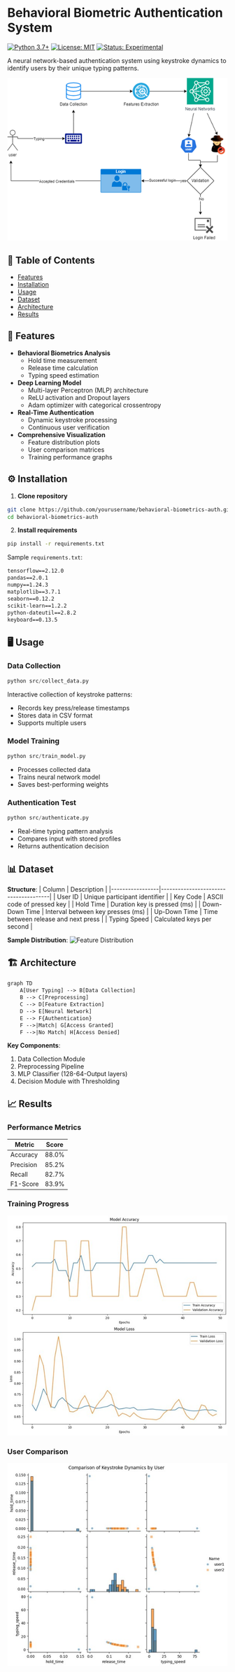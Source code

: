 # Behavioral Biometric Authentication System

[![Python 3.7+](https://img.shields.io/badge/python-3.7%2B-blue.svg)](https://www.python.org/downloads/)
[![License: MIT](https://img.shields.io/badge/License-MIT-yellow.svg)](https://opensource.org/licenses/MIT)
[![Status: Experimental](https://img.shields.io/badge/Status-Experimental-orange)](https://github.com/yourusername/behavioral-biometrics-auth)

A neural network-based authentication system using keystroke dynamics to identify users by their unique typing patterns.

![System Architecture](system_architecture.png)

## 📖 Table of Contents
- [Features](#-features)
- [Installation](#-installation)
- [Usage](#-usage)
- [Dataset](#-dataset)
- [Architecture](#-architecture)
- [Results](#-results)


## 🌟 Features
- **Behavioral Biometrics Analysis**
  - Hold time measurement
  - Release time calculation
  - Typing speed estimation
- **Deep Learning Model**
  - Multi-layer Perceptron (MLP) architecture
  - ReLU activation and Dropout layers
  - Adam optimizer with categorical crossentropy
- **Real-Time Authentication**
  - Dynamic keystroke processing
  - Continuous user verification
- **Comprehensive Visualization**
  - Feature distribution plots
  - User comparison matrices
  - Training performance graphs

## ⚙️ Installation

1. **Clone repository**
```bash
git clone https://github.com/yourusername/behavioral-biometrics-auth.git
cd behavioral-biometrics-auth
```

2. **Install requirements**
```bash
pip install -r requirements.txt
```

Sample `requirements.txt`:
```
tensorflow==2.12.0
pandas==2.0.1
numpy==1.24.3
matplotlib==3.7.1
seaborn==0.12.2
scikit-learn==1.2.2
python-dateutil==2.8.2
keyboard==0.13.5
```

## 🖥️ Usage

### Data Collection
```python
python src/collect_data.py
```
Interactive collection of keystroke patterns:
- Records key press/release timestamps
- Stores data in CSV format
- Supports multiple users

### Model Training
```python
python src/train_model.py
```
- Processes collected data
- Trains neural network model
- Saves best-performing weights

### Authentication Test
```python
python src/authenticate.py
```
- Real-time typing pattern analysis
- Compares input with stored profiles
- Returns authentication decision

## 📊 Dataset

**Structure**:
| Column          | Description                          |
|-----------------|--------------------------------------|
| User ID         | Unique participant identifier        |
| Key Code        | ASCII code of pressed key            |
| Hold Time       | Duration key is pressed (ms)         |
| Down-Down Time  | Interval between key presses (ms)    |
| Up-Down Time    | Time between release and next press  |
| Typing Speed    | Calculated keys per second           |

**Sample Distribution**:
![Feature Distribution](images/feature_distribution.png)

## 🏗️ Architecture

```mermaid
graph TD
    A[User Typing] --> B[Data Collection]
    B --> C[Preprocessing]
    C --> D[Feature Extraction]
    D --> E[Neural Network]
    E --> F{Authentication}
    F -->|Match| G[Access Granted]
    F -->|No Match| H[Access Denied]
```

**Key Components**:
1. Data Collection Module
2. Preprocessing Pipeline
3. MLP Classifier (128-64-Output layers)
4. Decision Module with Thresholding

## 📈 Results

### Performance Metrics
| Metric     | Score  |
|------------|--------|
| Accuracy   | 88.0%  |
| Precision  | 85.2%  |
| Recall     | 82.7%  |
| F1-Score   | 83.9%  |

### Training Progress
![Training Performance](training_performance.jpg)

### User Comparison
![User Patterns](FeaturesComparison.jpg)

